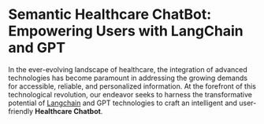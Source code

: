 # Semantic Healthcare ChatBot: Empowering Users with LangChain and GPT 

In the ever-evolving landscape of healthcare, the integration of advanced technologies has become paramount in addressing the growing demands for accessible, reliable, and personalized information. At the forefront of this technological revolution, our endeavor seeks to harness the transformative potential of <a href="https://python.langchain.com/docs/get_started/introduction">Langchain</a> and GPT technologies to craft an intelligent and user-friendly **Healthcare Chatbot**. 
